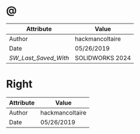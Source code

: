# @
| Attribute | Value |
| ---  | ---     |
| Author | hackmancoltaire |
| Date | 05/26/2019 |
| _SW_Last_Saved_With_ | SOLIDWORKS 2024 |
# Right
| Attribute | Value |
| ---  | ---     |
| Author | hackmancoltaire |
| Date | 05/26/2019 |
